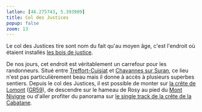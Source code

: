 ```yaml
---
latlon: [46.275743, 5.393909]
title: Col des Justices
popup: false
zoom: 13
---
```


Le col des Justices tire sont nom du fait qu'au moyen âge, c'est l'endroit où
étaient installés [les bois de
justice](http://fr.wiktionary.org/wiki/bois_de_justice).

De nos jours, cet endroit est véritablement un carrefour pour les randonneurs.
Situé entre [Treffort-Cuisiat](/tags/col-des-justices/) et [Chavannes sur
Suran](/tags/chavannes-sur-suran/),
ce lieu n'est pas particulièrement beau mais il donne à accès à plusieurs
superbes sentiers. Depuis le col des Justices, il est possible de monter sur [la
crête de Lomont](/tags/lomont/) ([GR59](/single-tracks/gr59/)), de descendre sur
le hameau de Rosy au pied du [Mont Nivigne](/tags/mont-nivigne) ou d'aller
profiter du panorama sur [le single track de la crête de la
Cabatane](/single-tracks/crete-de-la-cabatane/).
